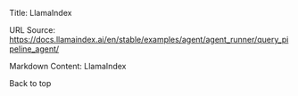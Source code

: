 Title: LlamaIndex

URL Source: https://docs.llamaindex.ai/en/stable/examples/agent/agent_runner/query_pipeline_agent/

Markdown Content:
LlamaIndex


Back to top
